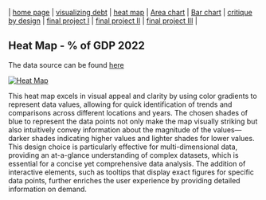 | [home page](https://varshithams.github.io/portfolio/) | [visualizing debt](visualizing-government-debt) |  [heat map](heat-map) | [Area chart](area-chart) | [Bar chart](bar-chart) | [critique by design](critique-by-design) | [final project I](final-project-part-one) | [final project II](final-project-part-two) | [final project III](final-project-part-three) |

## Heat Map - % of GDP 2022

The data source can be found [here](https://data.oecd.org/gga/general-government-debt.htm)

<div class='tableauPlaceholder' id='viz1706576868555' style='position: relative'><noscript><a href='#'><img alt='Heat Map ' src='https:&#47;&#47;public.tableau.com&#47;static&#47;images&#47;He&#47;HeatMap_17065768611720&#47;Areachart&#47;1_rss.png' style='border: none' /></a></noscript><object class='tableauViz'  style='display:none;'><param name='host_url' value='https%3A%2F%2Fpublic.tableau.com%2F' /> <param name='embed_code_version' value='3' /> <param name='site_root' value='' /><param name='name' value='HeatMap_17065768611720&#47;Areachart' /><param name='tabs' value='no' /><param name='toolbar' value='yes' /><param name='static_image' value='https:&#47;&#47;public.tableau.com&#47;static&#47;images&#47;He&#47;HeatMap_17065768611720&#47;Areachart&#47;1.png' /> <param name='animate_transition' value='yes' /><param name='display_static_image' value='yes' /><param name='display_spinner' value='yes' /><param name='display_overlay' value='yes' /><param name='display_count' value='yes' /><param name='language' value='en-GB' /><param name='filter' value='publish=yes' /></object></div> 
<script type='text/javascript'> 
  var divElement = document.getElementById('viz1706576868555');  
  var vizElement = divElement.getElementsByTagName('object')[0];   
  vizElement.style.width='100%';vizElement.style.height=(divElement.offsetWidth*0.75)+'px';   
  var scriptElement = document.createElement('script');             
  scriptElement.src = 'https://public.tableau.com/javascripts/api/viz_v1.js'; 
  vizElement.parentNode.insertBefore(scriptElement, vizElement);      
</script>


This heat map excels in visual appeal and clarity by using color gradients to represent data values, allowing for quick identification of trends and comparisons across different locations and years. The chosen shades of blue to represent the data points not only make the map visually striking but also intuitively convey information about the magnitude of the values—darker shades indicating higher values and lighter shades for lower values. This design choice is particularly effective for multi-dimensional data, providing an at-a-glance understanding of complex datasets, which is essential for a concise yet comprehensive data analysis. The addition of interactive elements, such as tooltips that display exact figures for specific data points, further enriches the user experience by providing detailed information on demand.
